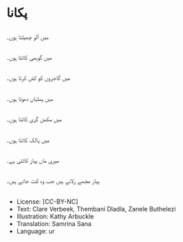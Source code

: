 # پکانا

##
میں آلو چھیلتا ہوں۔

##
میں گوبھی کاٹتا ہوں۔

##
میں گاجروں کو کش کرتا ہوں۔

##
میں پھلیاں دھوتا ہوں۔

##
میں مکھن گری کاٹتا ہوں۔

##
میں پالک کاٹتا ہوں۔

##
میری ماں پیاز کاٹتی ہے۔

##
پیاز مجھے رلاتے ہیں جب وہ کٹ جاتے ہیں۔

##
* License: [CC-BY-NC]
* Text: Clare Verbeek, Thembani Dladla, Zanele Buthelezi
* Illustration: Kathy Arbuckle
* Translation: Samrina Sana
* Language: ur
